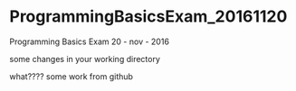 # ProgrammingBasicsExam_20161120
Programming Basics Exam 20 - nov - 2016

some changes in your working directory

what????
some work from github
